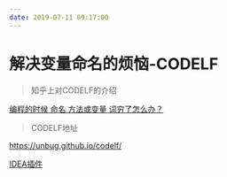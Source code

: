 ```yaml
---
date: 2019-07-11 09:17:00
---
```


# 解决变量命名的烦恼-CODELF

> 知乎上对CODELF的介绍

[编程的时候 命名 方法或变量 词穷了怎么办？](https://www.zhihu.com/question/27097399/answer/78619944)

> CODELF地址

https://unbug.github.io/codelf/

[IDEA插件](https://github.com/unbug/codelf/issues/24)

